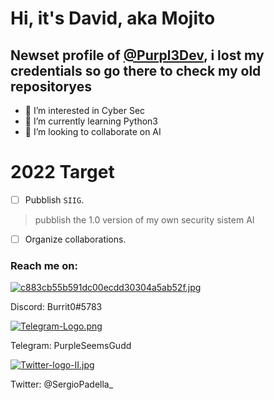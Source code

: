 # Hi, it's David, aka Mojito
## Newset profile of [@Purpl3Dev](https://github.com/Purpl3Dev/), i lost my credentials so go there to check my old repositoryes


- 👀 I’m interested in Cyber Sec
- 🌱 I’m currently learning Python3
- 💞️ I’m looking to collaborate on AI

# 2022 Target
- [ ] Pubblish `SIIG`.
> pubblish the 1.0 version of my own security sistem AI

- [ ] Organize collaborations.


### **Reach me on:**

[![c883cb55b591dc00ecdd30304a5ab52f.jpg](https://i.postimg.cc/xTd6Y5WT/c883cb55b591dc00ecdd30304a5ab52f.jpg)](https://postimg.cc/Z018x8b1)

Discord: Burrit0#5783

[![Telegram-Logo.png](https://i.postimg.cc/W3WJ7GSX/Telegram-Logo.png)](https://postimg.cc/ygRd1SMZ)

Telegram: PurpleSeemsGudd

[![Twitter-logo-II.jpg](https://i.postimg.cc/wTsshsNQ/Twitter-logo-II.jpg)](https://postimg.cc/2Vr6Yy21)

Twitter: @SergioPadella_



<!---
Mojito/Mojito is a ✨ special ✨ repository because its `README.md` (this file) appears on your GitHub profile.
You can click the Preview link to take a look at your changes. SIIG
--->
